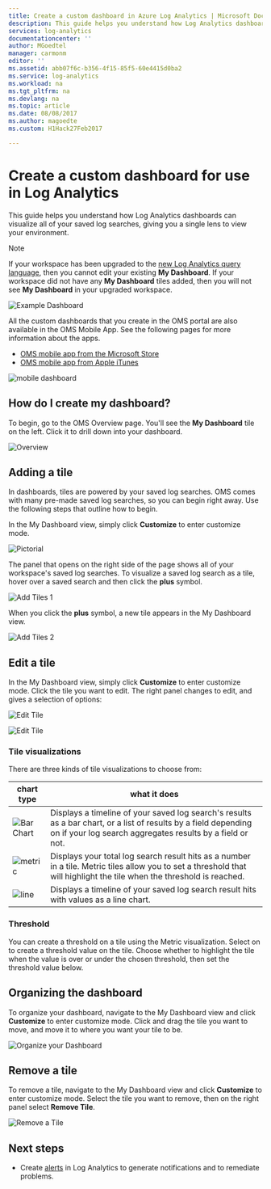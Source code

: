```yaml
---
title: Create a custom dashboard in Azure Log Analytics | Microsoft Docs
description: This guide helps you understand how Log Analytics dashboards can visualize all of your saved log searches, giving you a single lens to view your environment.
services: log-analytics
documentationcenter: ''
author: MGoedtel
manager: carmonm
editor: ''
ms.assetid: abb07f6c-b356-4f15-85f5-60e4415d0ba2
ms.service: log-analytics
ms.workload: na
ms.tgt_pltfrm: na
ms.devlang: na
ms.topic: article
ms.date: 08/08/2017
ms.author: magoedte
ms.custom: H1Hack27Feb2017

---
```

# Create a custom dashboard for use in Log Analytics

This guide helps you understand how Log Analytics dashboards can visualize all of your saved log searches, giving you a single lens to view your environment.

>[!NOTE]
> If your workspace has been upgraded to the [new Log Analytics query language](log-analytics-log-search-upgrade.md), then you cannot edit your existing **My Dashboard**. If your workspace did not have any **My Dashboard** tiles added, then you will not see **My Dashboard** in your upgraded workspace. 

![Example Dashboard](./media/log-analytics-dashboards/oms-dashboards-example-dash.png)

All the custom dashboards that you create in the OMS portal are also available in the OMS Mobile App. See the following pages for more information about the apps.

* [OMS mobile app from the Microsoft Store](http://www.windowsphone.com/store/app/operational-insights/4823b935-83ce-466c-82bb-bd0a3f58d865)
* [OMS mobile app from Apple iTunes](https://itunes.apple.com/app/microsoft-operations-management/id1042424859?mt=8)

![mobile dashboard](./media/log-analytics-dashboards/oms-search-mobile.png)

## How do I create my dashboard?
To begin, go to the OMS Overview page. You'll see the **My Dashboard** tile on the left. Click it to drill down into your dashboard.

![Overview](./media/log-analytics-dashboards/oms-dashboards-overview.png)

## Adding a tile
In dashboards, tiles are powered by your saved log searches. OMS comes with many pre-made saved log searches, so you can begin right away. Use the following steps that outline how to begin.

In the My Dashboard view, simply click **Customize** to enter customize mode.

![Pictorial](./media/log-analytics-dashboards/oms-dashboards-pictorial01.png)

 The panel that opens on the right side of the page shows all of your workspace's saved log searches. To visualize a saved log search as a tile,  hover over a saved search and then click the **plus** symbol.

![Add Tiles 1](./media/log-analytics-dashboards/oms-dashboards-pictorial02.png)

When you click the **plus** symbol, a new tile appears in the My Dashboard view.

![Add Tiles 2](./media/log-analytics-dashboards/oms-dashboards-pictorial03.png)

## Edit a tile
In the My Dashboard view, simply click  **Customize** to enter customize mode. Click the tile you want to edit. The right panel changes to edit, and gives a selection of options:

![Edit Tile](./media/log-analytics-dashboards/oms-dashboards-pictorial04.png)

![Edit Tile](./media/log-analytics-dashboards/oms-dashboards-pictorial05.png)

### Tile visualizations
There are three kinds of tile visualizations to choose from:

| chart type | what it does |
| --- | --- |
| ![Bar Chart](./media/log-analytics-dashboards/oms-dashboards-bar-chart.png) |Displays a timeline of your saved log search's results as a bar chart, or a list of results by a field depending on if your log search aggregates results by a field or not. |
| ![metric](./media/log-analytics-dashboards/oms-dashboards-metric.png) |Displays your total log search result hits as a number in a tile. Metric tiles allow you to set a threshold that will highlight the tile when the threshold is reached. |
| ![line](./media/log-analytics-dashboards/oms-dashboards-line.png) |Displays a timeline of your saved log search result hits with values as a line chart. |

### Threshold
You can create a threshold on a tile using the Metric visualization. Select on to create a threshold value on the tile. Choose whether to highlight the tile when the value is over or under the chosen threshold, then set the threshold value below.

## Organizing the dashboard
To organize your dashboard, navigate to the My Dashboard view and click **Customize** to enter customize mode. Click and drag the tile you want to move, and move it to where you want your tile to be.

![Organize your Dashboard](./media/log-analytics-dashboards/oms-dashboards-organize.png)

## Remove a tile
To remove a tile, navigate to the My Dashboard view and click **Customize** to enter customize mode. Select the tile you want to remove, then on the right panel select **Remove Tile**.

![Remove a Tile](./media/log-analytics-dashboards/oms-dashboards-remove-tile.png)

## Next steps
* Create [alerts](log-analytics-alerts.md) in Log Analytics to generate notifications and to remediate problems.
